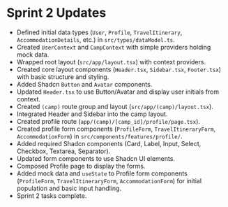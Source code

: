 # Sprint 2 Updates

*   Defined initial data types (`User`, `Profile`, `TravelItinerary`, `AccommodationDetails`, etc.) in `src/types/dataModel.ts`.
*   Created `UserContext` and `CampContext` with simple providers holding mock data.
*   Wrapped root layout (`src/app/layout.tsx`) with context providers.
*   Created core layout components (`Header.tsx`, `Sidebar.tsx`, `Footer.tsx`) with basic structure and styling.
*   Added Shadcn `Button` and `Avatar` components.
*   Updated `Header.tsx` to use Button/Avatar and display user initials from context.
*   Created `(camp)` route group and layout (`src/app/(camp)/layout.tsx`).
*   Integrated Header and Sidebar into the camp layout.
*   Created profile route (`app/(camp)/[camp_id]/profile/page.tsx`).
*   Created profile form components (`ProfileForm`, `TravelItineraryForm`, `AccommodationForm`) in `src/components/features/profile/`.
*   Added required Shadcn components (Card, Label, Input, Select, Checkbox, Textarea, Separator).
*   Updated form components to use Shadcn UI elements.
*   Composed Profile page to display the forms.
*   Added mock data and `useState` to Profile form components (`ProfileForm`, `TravelItineraryForm`, `AccommodationForm`) for initial population and basic input handling.
*   Sprint 2 tasks complete.
